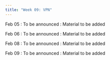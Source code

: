 ```yaml
---
title: "Week 09: VPN"
---
```


Feb 05
: To be announced
  : Material to be added

Feb 06
: To be announced
  : Material to be added

Feb 08
: To be announced
  : Material to be added

Feb 09
: To be announced
  : Material to be added

